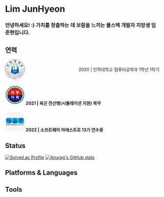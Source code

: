 # Lim JunHyeon

### 안녕하세요! :) 가치를 창출하는 데 보람을 느끼는 풀스택 개발자 지망생 임준현입니다.


## 연력
<span style="display: flex; 
  align-items: center;
  justify-content: space-between;"> <img src="./images/inha.png" width="64" height="64" style="border-radius:50%; display:inline" /> <span> 2020 | 인하대학교 컴퓨터공학과 1학년 1학기 </span></span>
#### <img src="./images/bctp.png" width="64" height="64" /> 2021 | 육군 전산병(시뮬레이션 지원) 복무
#### <img src="./images/swm.jpeg" width="64" height="64" style="border-radius:30%" /> 2022 | 소프트웨어 마에스트로 13기 연수중

## Status
[![Solved.ac Profile](http://mazassumnida.wtf/api/v2/generate_badge?boj=wnsgus821)](https://solved.ac/wnsgus821/)
[![Anurag's GitHub stats](https://github-readme-stats.vercel.app/api?username=AimHigher77)](https://github.com/anuraghazra/github-readme-stats)



## Platforms & Languages


## Tools
<!---
AimHigher77/AimHigher77 is a ✨ special ✨ repository because its `README.md` (this file) appears on your GitHub profile.
You can click the Preview link to take a look at your changes.
--->

